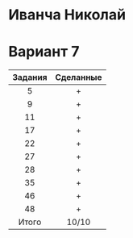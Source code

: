 # Иванча Николай
# Вариант 7
|Задания|Сделанные|
|:-----:|:-------:|
|5|+|
|9|+|
|11|+|
|17|+|
|22|+|
|27|+|
|28|+|
|35|+|
|46|+|
|48|+|
|Итого|10/10|
